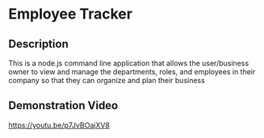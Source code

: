 # Employee Tracker

## Description

This is a node.js command line application that allows the user/business owner to view and manage the departments, roles, and employees in their company so that they can organize and plan their business

## Demonstration Video

https://youtu.be/p7JvBOajXV8
